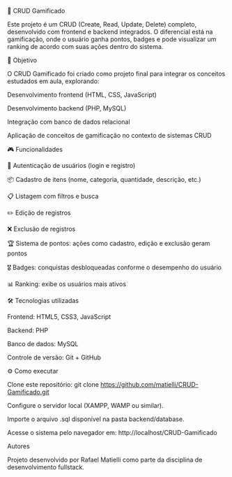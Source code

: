 📘 CRUD Gamificado

Este projeto é um CRUD (Create, Read, Update, Delete) completo, desenvolvido com frontend e backend integrados. O diferencial está na gamificação, onde o usuário ganha pontos, badges e pode visualizar um ranking de acordo com suas ações dentro do sistema.

🚀 Objetivo

O CRUD Gamificado foi criado como projeto final para integrar os conceitos estudados em aula, explorando:

Desenvolvimento frontend (HTML, CSS, JavaScript)

Desenvolvimento backend (PHP, MySQL)

Integração com banco de dados relacional

Aplicação de conceitos de gamificação no contexto de sistemas CRUD

🎮 Funcionalidades

🔑 Autenticação de usuários (login e registro)

📦 Cadastro de itens (nome, categoria, quantidade, descrição, etc.)

📋 Listagem com filtros e busca

✏️ Edição de registros

❌ Exclusão de registros

🏆 Sistema de pontos: ações como cadastro, edição e exclusão geram pontos

🎖️ Badges: conquistas desbloqueadas conforme o desempenho do usuário

📊 Ranking: exibe os usuários mais ativos

🛠️ Tecnologias utilizadas

Frontend: HTML5, CSS3, JavaScript

Backend: PHP

Banco de dados: MySQL

Controle de versão: Git + GitHub

⚙️ Como executar

Clone este repositório:
git clone https://github.com/matielli/CRUD-Gamificado.git

Configure o servidor local (XAMPP, WAMP ou similar).

Importe o arquivo .sql disponível na pasta backend/database.

Acesse o sistema pelo navegador em:
http://localhost/CRUD-Gamificado

Autores

Projeto desenvolvido por Rafael Matielli como parte da disciplina de desenvolvimento fullstack.
